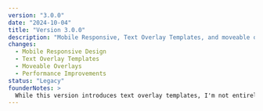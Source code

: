 ```yaml
---
version: "3.0.0"
date: "2024-10-04"
title: "Version 3.0.0"
description: "Mobile Responsive, Text Overlay Templates, and moveable overlays"
changes:
  - Mobile Responsive Design
  - Text Overlay Templates
  - Moveable Overlays
  - Performance Improvements
status: "Legacy"
founderNotes: >
  While this version introduces text overlay templates, I'm not entirely satisfied with their current implementation. The feature works as intended, but the user experience and flexibility could be significantly improved. The template system feels somewhat rigid and doesn't offer the level of customization I initially envisioned. I plan to revisit and rework this feature in future updates to create a more intuitive and versatile solution for managing text overlays.
---
```

